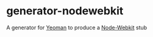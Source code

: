 # generator-nodewebkit

A generator for [Yeoman](http://yeoman.io) to produce a [Node-Webkit](https://github.com/rogerwang/node-webkit) stub

